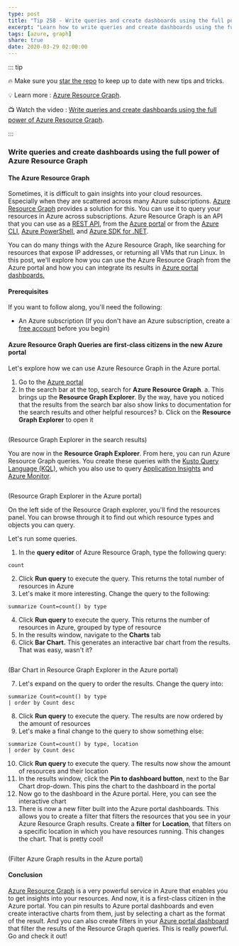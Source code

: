```yaml
---
type: post
title: "Tip 258 - Write queries and create dashboards using the full power of Azure Resource Graph"
excerpt: "Learn how to write queries and create dashboards using the full power of Azure Resource Graph"
tags: [azure, graph]
share: true
date: 2020-03-29 02:00:00
---
```


::: tip 

:fire: Make sure you [star the repo](http://azuredev.tips?WT.mc_id=azure-azuredevtips-micrum) to keep up to date with new tips and tricks.

:bulb: Learn more : [Azure Resource Graph](https://docs.microsoft.com/azure/governance/resource-graph/overview?WT.mc_id=docs-azuredevtips-micrum). 

:tv: Watch the video : [Write queries and create dashboards using the full power of Azure Resource Graph](https://www.youtube.com/watch?v=jXng4Y5cHf8&list=PLLasX02E8BPCNCK8Thcxu-Y-XcBUbhFWC&index=4&t=0s?WT.mc_id=youtube-azuredevtips-micrum).

:::

### Write queries and create dashboards using the full power of Azure Resource Graph

#### The Azure Resource Graph

Sometimes, it is difficult to gain insights into your cloud resources. Especially when they are scattered across many Azure subscriptions. [Azure Resource Graph](https://azure.microsoft.com/features/resource-graph/?WT.mc_id=microsoft-azuredevtips-micrum) provides a solution for this. You can use it to query your resources in Azure across subscriptions. Azure Resource Graph is an API that you can use as a [REST API](https://docs.microsoft.com/rest/api/azure-resourcegraph/?WT.mc_id=docs-azuredevtips-micrum), from the [Azure portal](https://portal.azure.com/?WT.mc_id=azure-azuredevtips-micrum) or from the [Azure CLI](https://docs.microsoft.com/cli/azure/?WT.mc_id=docs-azuredevtips-micrum), [Azure PowerShell](https://docs.microsoft.com/powershell/azure/?WT.mc_id=docs-azuredevtips-micrum), and [Azure SDK for .NET](https://docs.microsoft.com/dotnet/azure/dotnet-tools?WT.mc_id=docs-azuredevtips-micrum). 

You can do many things with the Azure Resource Graph, like searching for resources that expose IP addresses, or returning all VMs that run Linux. 
In this post, we'll explore how you can use the Azure Resource Graph from the Azure portal and how you can integrate its results in [Azure portal dashboards.](https://docs.microsoft.com/azure/azure-portal/azure-portal-dashboards?WT.mc_id=docs-azuredevtips-micrum) 

#### Prerequisites

If you want to follow along, you'll need the following:
* An Azure subscription (If you don't have an Azure subscription, create a [free account](https://azure.microsoft.com/free/?WT.mc_id=azure-azuredevtips-micrum) before you begin)


#### Azure Resource Graph Queries are first-class citizens in the new Azure portal 

Let's explore how we can use Azure Resource Graph in the Azure portal.

1. Go to the [Azure portal](https://portal.azure.com/?WT.mc_id=azure-azuredevtips-micrum)
2. In the search bar at the top, search for **Azure Resource Graph**. 
    a. This brings up the **Resource Graph Explorer**. By the way, have you noticed that the results from the search bar also show links to documentation for the search results and other helpful resources? 
    b. Click on the **Resource Graph Explorer** to open it

<img :src="$withBase('/files/49searchforgraphexplorer.png')">

(Resource Graph Explorer in the search results)

You are now in the **Resource Graph Explorer**. From here, you can run Azure Resource Graph queries. You create these queries with the [Kusto Query Language (KQL)](https://docs.microsoft.com/azure/governance/resource-graph/concepts/query-language?WT.mc_id=docs-azuredevtips-micrum), which you also use to query [Application Insights](https://docs.microsoft.com/azure/azure-monitor/app/app-insights-overview?WT.mc_id=docs-azuredevtips-micrum) and [Azure Monitor](https://docs.microsoft.com/azure/azure-monitor/?WT.mc_id=docs-azuredevtips-micrum). 

<img :src="$withBase('/files/49resourcegraphexplorer.png')">

(Resource Graph Explorer in the Azure portal)

On the left side of the Resource Graph explorer, you'll find the resources panel. You can browse through it to find out which resource types and objects you can query.

Let's run some queries.

1. In the **query editor** of Azure Resource Graph, type the following query:

```
count
```

2. Click **Run query** to execute the query. This returns the total number of resources in Azure
3. Let's make it more interesting. Change the query to the following:

```
summarize Count=count() by type
```

4. Click **Run query** to execute the query. This returns the number of resources in Azure, grouped by type of resource
5. In the results window, navigate to the **Charts** tab
6. Click **Bar Chart.** This generates an interactive bar chart from the results. That was easy, wasn't it?

<img :src="$withBase('/files/49queryandchart.png')">

(Bar Chart in Resource Graph Explorer in the Azure portal)

7. Let's expand on the query to order the results. Change the query into:

```
summarize Count=count() by type
| order by Count desc
```

8. Click **Run query** to execute the query. The results are now ordered by the amount of resources
9. Let's make a final change to the query to show something else:

```
summarize Count=count() by type, location
| order by Count desc
```

10. Click **Run query** to execute the query. The results now show the amount of resources and their location
11. In the results window, click the **Pin to dashboard button**, next to the Bar Chart drop-down. This pins the chart to the dashboard in the portal
12. Now go to the dashboard in the Azure portal. Here, you can see the interactive chart
13. There is now a new filter built into the Azure portal dashboards. This allows you to create a filter that filters the resources that you see in your Azure Resource Graph results. Create a **filter** for **Location**, that filters on a specific location in which you have resources running. This changes the chart. That is pretty cool!

<img :src="$withBase('/files/49pinandfilterchart.png')">

(Filter Azure Graph results in the Azure portal)

#### Conclusion

[Azure Resource Graph](https://azure.microsoft.com/features/resource-graph/?WT.mc_id=microsoft-azuredevtips-micrum) is a very powerful service in Azure that enables you to get insights into your resources. And now, it is a first-class citizen in the Azure portal. You can pin results to Azure portal dashboards and even create interactive charts from them, just by selecting a chart as the format of the result. And you can also create filters in your [Azure portal dashboard](https://docs.microsoft.com/azure/azure-portal/azure-portal-dashboards?WT.mc_id=docs-azuredevtips-micrum) that filter the results of the Resource Graph queries. This is really powerful. Go and check it out!